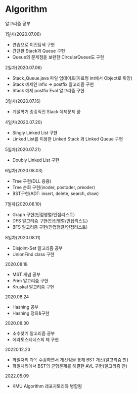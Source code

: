 # Algorithm
 알고리즘 공부



1일차(2020.07.06)

+ 연습으로 이진탐색 구현
+ 간단한 Stack과 Queue 구현
+ Queue의 문제점을 보완한 CircularQueue도 구현

2일차(2020.07.06)

+ Stack_Queue.java 파일 업데이트(자료형 int에서 Object로 확장)
+ Stack 예제인 infix -> postfix 알고리즘 구현
+ Stack 예제 postfix Eval 알고리즘 구현

3일차(2020.07.16)

+ 계절학기 종강직전 Stack 예제문제 풂

4일차(2020.07.20)

+ Singly Linked List 구현
+ Linked List를 이용한 Linked Stack 과 Linked Queue 구현

5일차(2020.07.21)

+ Doubly Linked List 구현

6일차(2020.08.03)

+ Tree 구현(DLL 응용)
+ Tree 순회 구현(inoder, postoder, preoder)
+ BST구현(ADT: insert, delete, search, draw)

7일차(2020.08.10)

+ Graph 구현(인접행렬/인접리스트)
+ DFS 알고리즘 구현(인접행렬/인접리스트)
+ BFS 알고리즘 구현(인접행렬/인접리스트)

8일차(2020.08.11)

+ Disjoint-Set 알고리즘 공부
+ UnionFind class 구현

2020.08.18

+ MST 개념 공부
+ Prim 알고리즘 구현
+ Kruskal 알고리즘 구현

2020.08.24

+ Hashing 공부
+ Hashing 정의&구현

2020.08.30

+ 소수찾기 알고리즘 공부
+ 에라토스테네스의 체 구현

20220.12.23

+ 화일처리 과목 수강하면서 개선점을 통해 BST 개선(알고리즘 만)
+ 화일처리에서 BST의 균형문제를 해결한 AVL 구현(알고리즘 만)

2022.05.09

+ KMU Algorithm 레포지토리와 병합됨
